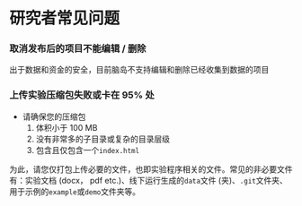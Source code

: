 # 研究者常见问题 <!-- {docsify-ignore-all} -->

### 取消发布后的项目不能编辑 / 删除

出于数据和资金的安全，目前脑岛不支持编辑和删除已经收集到数据的项目

### 上传实验压缩包失败或卡在 95% 处

* 请确保您的压缩包
    1. 体积小于 100 MB
    2. 没有非常多的子目录或复杂的目录层级
    3. 包含且仅包含一个`index.html`

为此，请您仅打包上传必要的文件，也即实验程序相关的文件。常见的非必要文件有：实验文档 (docx， pdf etc.)、线下运行生成的`data`文件 (夹)、`.git`文件夹、用于示例的`example`或`demo`文件夹等。


